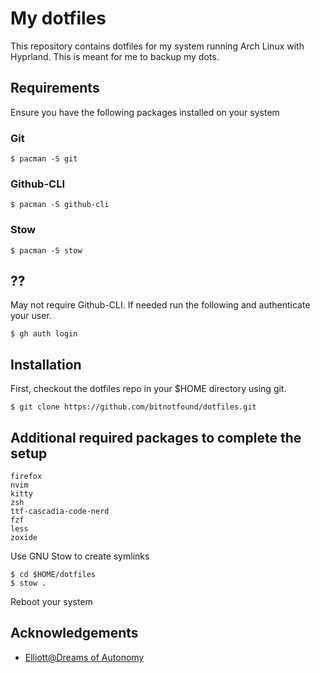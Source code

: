# My dotfiles

This repository contains dotfiles for my system running Arch Linux with Hyprland. This is meant for me to backup my dots.

## Requirements

Ensure you have the following packages installed on your system

### Git

```
$ pacman -S git
```

### Github-CLI

```
$ pacman -S github-cli
```

### Stow

```
$ pacman -S stow
```

## ??

May not require Github-CLI. If needed run the following and authenticate your user.

```
$ gh auth login
```

## Installation

First, checkout the dotfiles repo in your $HOME directory using git.

```
$ git clone https://github.com/bitnotfound/dotfiles.git
```

## Additional required packages to complete the setup

```
firefox
nvim
kitty
zsh
ttf-cascadia-code-nerd
fzf
less
zoxide
```

Use GNU Stow to create symlinks

```
$ cd $HOME/dotfiles
$ stow .
```

Reboot your system

## Acknowledgements

 - [Elliott@Dreams of Autonomy](https://www.youtube.com/@dreamsofautonomy)
